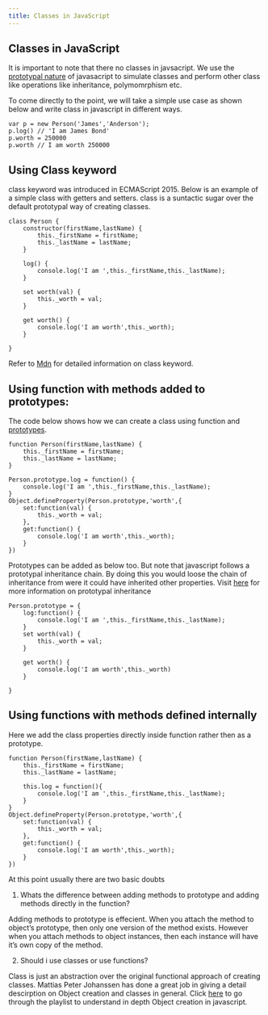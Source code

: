 ```yaml
---
title: Classes in JavaScript
---
```

## Classes in JavaScript

<!-- The article goes here, in GitHub-flavored Markdown. Feel free to add YouTube videos, images, and CodePen/JSBin embeds  -->
It is important to note that there no classes in javsacript. We use the <a href="https://www.youtube.com/watch?v=YkoelSTUy7A&list=PL0zVEGEvSaeHBZFy6Q8731rcwk0Gtuxub&index=3">prototypal nature</a> of javasacript to simulate classes and perform other class like operations like inheritance, polymomrphism etc.

To come directly to the point, we will take a simple use case as shown below and write class in javascript in different ways.

	var p = new Person('James','Anderson');
	p.log() // 'I am James Bond'
	p.worth = 250000
	p.worth // I am worth 250000
	

## Using Class keyword

class keyword was introduced in ECMAScript 2015. Below is an example of a simple class with getters and setters. class is a suntactic sugar over the default prototypal way of creating classes.

	class Person {
		constructor(firstName,lastName) {
			this._firstName = firstName;
			this._lastName = lastName;
		}

		log() {
			console.log('I am ',this._firstName,this._lastName);
		}

		set worth(val) {
			this._worth = val;
		}

		get worth() {
			console.log('I am worth',this._worth);
		}

	}

Refer to <a href="https://developer.mozilla.org/en-US/docs/Web/JavaScript/Reference/Classes">Mdn</a> for detailed information on class keyword.


## Using function with methods added to prototypes:

The code below shows how we can create a class using function and <a href="http://javascriptissexy.com/javascript-prototype-in-plain-detailed-language/">prototypes</a>.

	function Person(firstName,lastName) {
		this._firstName = firstName;
		this._lastName = lastName;
	}

	Person.prototype.log = function() {
		console.log('I am ',this._firstName,this._lastName);
	}
	Object.defineProperty(Person.prototype,'worth',{
		set:function(val) {
			this._worth = val;
		},
		get:function() {
			console.log('I am worth',this._worth);
		}
	})

Prototypes can be added as below too. But note that javascript follows a prototypal inheritance chain. By doing this you would loose the chain of inheritance from were it could have inherited other properties.
Visit <a href="https://developer.mozilla.org/en-US/docs/Web/JavaScript/Inheritance_and_the_prototype_chain">here</a> for more information on prototypal inheritance

	Person.prototype = {
		log:function() {
			console.log('I am ',this._firstName,this._lastName);
		}
		set worth(val) {
			this._worth = val;
		}

		get worth() {
			console.log('I am worth',this._worth)
		}

	}

## Using functions with methods defined internally

Here we add the class properties directly inside function rather then as a prototype.

	function Person(firstName,lastName) {
		this._firstName = firstName;
		this._lastName = lastName;

		this.log = function(){
			console.log('I am ',this._firstName,this._lastName);
		}
	}
	Object.defineProperty(Person.prototype,'worth',{
		set:function(val) {
			this._worth = val;
		},
		get:function() {
			console.log('I am worth',this._worth);
		}
	})


At this point usually there are two basic doubts
1. Whats the difference between adding methods to prototype and adding methods directly in the function?

Adding methods to prototype is effecient. When you attach the method to object’s prototype, then only one version of the method exists. However when you attach methods to object instances, then each instance will have it’s own copy of the method.

2. Should i use classes or use functions?

Class is just an abstraction over the original functional approach of creating classes.
Mattias Peter Johanssen has done a great job in giving a detail descirption on Object creation and classes in general. Click <a href="https://www.youtube.com/watch?v=YkoelSTUy7A&list=PL0zVEGEvSaeHBZFy6Q8731rcwk0Gtuxub&index=3">here</a> to go through the playlist to understand in depth Object creation in javascript.

